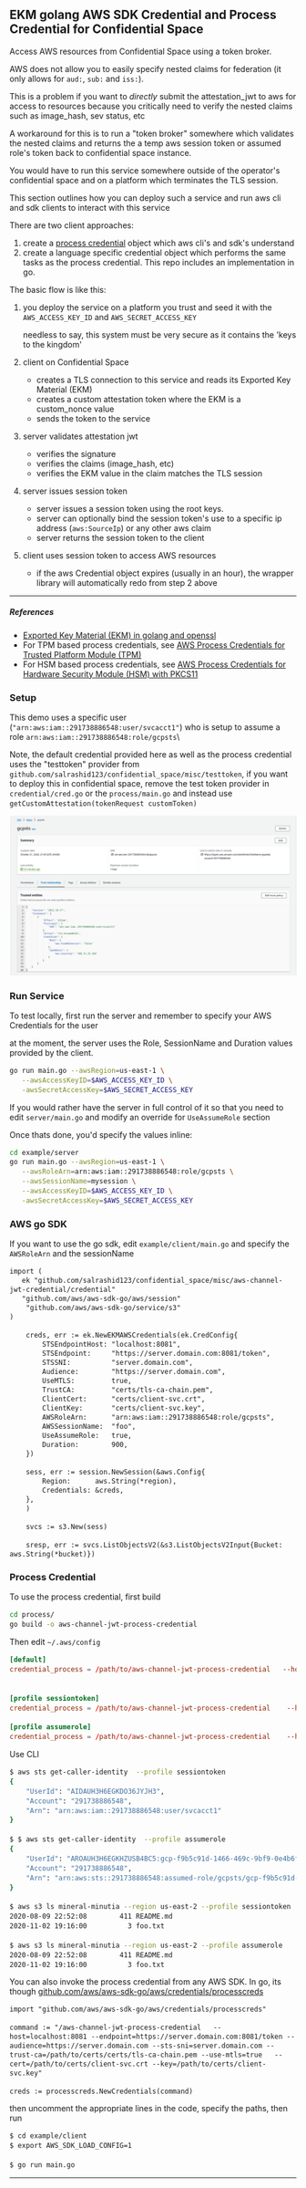 ## EKM golang AWS SDK Credential and Process Credential for Confidential Space

Access AWS resources from Confidential Space using a token broker.

AWS does not allow you to easily specify nested claims for federation (it only allows for `aud:`, `sub:` and `iss:`).

This is a problem if you want to _directly_ submit the attestation_jwt to aws for access to resources because you critically need to verify the nested  claims such as image_hash, sev status, etc

A workaround for this is to run a "token broker" somewhere which validates the nested claims and returns the a temp aws session token or assumed role's token back to confidential space instance.

You would have to run this service somewhere outside of the operator's confidential space and on a platform which terminates the TLS session.   

This section outlines how you can deploy such a service and run aws cli and sdk clients to interact with this service

There are two client approaches:

1. create a [process credential](https://docs.aws.amazon.com/cli/latest/userguide/cli-configure-sourcing-external.html) object which aws cli's and sdk's understand
2. create a language specific credential object which performs the same tasks as the process credential.  This repo includes an implementation in go.

The basic flow is like this:

1. you deploy the service on a platform you trust and seed it with the `AWS_ACCESS_KEY_ID` and `AWS_SECRET_ACCESS_KEY`

   needless to say, this system must be very secure as it contains the 'keys to the kingdom'

2. client on Confidential Space

   - creates a TLS connection to this service and reads its Exported Key Material (EKM)
   - creates a custom attestation token where the EKM is a custom_nonce value
   - sends the token to the service

3. server validates attestation jwt

   - verifies the signature
   - verifies the claims (image_hash, etc)
   - verifies the EKM value in the claim matches the TLS session

4. server issues session token

   - server issues a session token using the root keys.
   - server can optionally bind the session token's use to a specific ip address (`aws:SourceIp`) or any other aws claim
   - server returns the session token to the client

5. client uses session token to access AWS resources

   - if the aws Credential object expires (usually in an hour), the wrapper library will automatically redo from step 2 above

---

##### References

* [Exported Key Material (EKM) in golang and openssl](https://github.com/salrashid123/go_ekm_tls)
* For TPM based process credentials, see [AWS Process Credentials for Trusted Platform Module (TPM)](https://github.com/salrashid123/aws-tpm-process-credential)
* For HSM based process credentials, see [AWS Process Credentials for Hardware Security Module (HSM) with PKCS11](https://github.com/salrashid123/aws-pkcs-process-credential)
  

### Setup

This demo uses a specific user (`"arn:aws:iam::291738886548:user/svcacct1"`) who is setup to assume a role `arn:aws:iam::291738886548:role/gcpsts`\

Note, the default credential provided here as well as the process credential uses the "testtoken" provider from `github.com/salrashid123/confidential_space/misc/testtoken`, if you want to deploy this in confidential space, remove the test token provider in `credential/cred.go` or the `process/main.go`
and instead use `getCustomAttestation(tokenRequest customToken)`


![images/sts_trust.png](images/sts_trust.png)

### Run Service

To test locally, first run the server and remember to specify your AWS Credentials for the user

at the moment, the server uses the Role, SessionName and Duration values provided by the client.  

```bash
go run main.go --awsRegion=us-east-1 \
   --awsAccessKeyID=$AWS_ACCESS_KEY_ID \
   -awsSecretAccessKey=$AWS_SECRET_ACCESS_KEY
```

If you would rather have the server in full control of it so that you need to edit `server/main.go` and modify an override for `UseAssumeRole` section

Once thats done, you'd specify the values inline:

```bash
cd example/server
go run main.go --awsRegion=us-east-1 \
   --awsRoleArn=arn:aws:iam::291738886548:role/gcpsts \
   --awsSessionName=mysession \
   --awsAccessKeyID=$AWS_ACCESS_KEY_ID \
   -awsSecretAccessKey=$AWS_SECRET_ACCESS_KEY
```

### AWS go SDK

If you want to use the go sdk, edit `example/client/main.go` and specify the `AWSRoleArn` and the sessionName

```golang
import (
   ek "github.com/salrashid123/confidential_space/misc/aws-channel-jwt-credential/credential"
   "github.com/aws/aws-sdk-go/aws/session"
	"github.com/aws/aws-sdk-go/service/s3"
)

	creds, err := ek.NewEKMAWSCredentials(ek.CredConfig{
		STSEndpointHost: "localhost:8081",
		STSEndpoint:     "https://server.domain.com:8081/token",
		STSSNI:          "server.domain.com",
		Audience:        "https://server.domain.com",
		UseMTLS:         true,
		TrustCA:         "certs/tls-ca-chain.pem",
		ClientCert:      "certs/client-svc.crt",
		ClientKey:       "certs/client-svc.key",
		AWSRoleArn:      "arn:aws:iam::291738886548:role/gcpsts",
		AWSSessionName:  "foo",
		UseAssumeRole:   true,
		Duration:        900,
	})

	sess, err := session.NewSession(&aws.Config{
		Region:      aws.String(*region),
		Credentials: &creds,
	},
	)

	svcs := s3.New(sess)

	sresp, err := svcs.ListObjectsV2(&s3.ListObjectsV2Input{Bucket: aws.String(*bucket)})
```

### Process Credential

To use the process credential, first build 

```bash
cd process/
go build -o aws-channel-jwt-process-credential
```

Then edit `~/.aws/config`

```conf
[default]
credential_process = /path/to/aws-channel-jwt-process-credential   --host=localhost:8081 --endpoint=https://server.domain.com:8081/token --audience=https://server.domain.com --audience=https://server.domain.com --sts-sni=server.domain.com --trust-ca=/path/to/example/server/certs/tls-ca-chain.pem --use-mtls=true   --cert=/path/to/example/client/certs/client-svc.crt --key=/path/to/example/client/certs/client-svc.key  


[profile sessiontoken]
credential_process = /path/to/aws-channel-jwt-process-credential    --host=localhost:8081 --endpoint=https://server.domain.com:8081/token --audience=https://server.domain.com --audience=https://server.domain.com --sts-sni=server.domain.com --trust-ca=/path/to/example/server/certs/tls-ca-chain.pem --use-mtls=true   --cert=/path/to/example/client/certs/client-svc.crt --key=/path/to/example/client/certs/client-svc.key  

[profile assumerole]
credential_process = /path/to/aws-channel-jwt-process-credential    --host=localhost:8081 --endpoint=https://server.domain.com:8081/token --audience=https://server.domain.com --sts-sni=server.domain.com --trust-ca=/path/to/example/server/certs/tls-ca-chain.pem --use-mtls=true   --cert=/path/to/example/server/client/client-svc.crt --key=/path/to/example/client/certs/client-svc.key  --aws-arn="arn:aws:iam::291738886548:role/gcpsts"   --use-assume-role=true
```

Use CLI


```bash
$ aws sts get-caller-identity  --profile sessiontoken
{
    "UserId": "AIDAUH3H6EGKDO36JYJH3",
    "Account": "291738886548",
    "Arn": "arn:aws:iam::291738886548:user/svcacct1"
}

$ $ aws sts get-caller-identity  --profile assumerole 
{
    "UserId": "AROAUH3H6EGKHZUSB4BC5:gcp-f9b5c91d-1466-469c-9bf9-0e4b6fc2a7a8",
    "Account": "291738886548",
    "Arn": "arn:aws:sts::291738886548:assumed-role/gcpsts/gcp-f9b5c91d-1466-469c-9bf9-0e4b6fc2a7a8"
}

$ aws s3 ls mineral-minutia --region us-east-2 --profile sessiontoken
2020-08-09 22:52:08        411 README.md
2020-11-02 19:16:00          3 foo.txt

$ aws s3 ls mineral-minutia --region us-east-2 --profile assumerole
2020-08-09 22:52:08        411 README.md
2020-11-02 19:16:00          3 foo.txt
```


You can also invoke the process credential from any AWS SDK.  In go, its though [github.com/aws/aws-sdk-go/aws/credentials/processcreds](https://docs.aws.amazon.com/sdk-for-go/api/aws/credentials/processcreds/)

```golang
import "github.com/aws/aws-sdk-go/aws/credentials/processcreds"

command := "/aws-channel-jwt-process-credential   --host=localhost:8081 --endpoint=https://server.domain.com:8081/token --audience=https://server.domain.com --sts-sni=server.domain.com --trust-ca=/path/to/certs/certs/tls-ca-chain.pem --use-mtls=true   --cert=/path/to/certs/client-svc.crt --key=/path/to/certs/client-svc.key"

creds := processcreds.NewCredentials(command)
```

then uncomment the appropriate lines in the code, specify the paths, then run

```bash
$ cd example/client
$ export AWS_SDK_LOAD_CONFIG=1

$ go run main.go 
```

---

